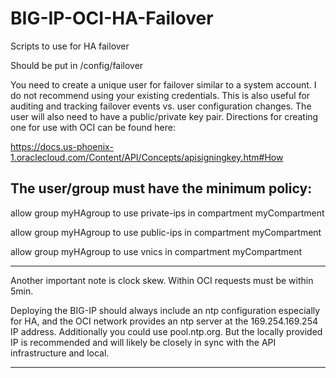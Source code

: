 # BIG-IP-OCI-HA-Failover
Scripts to use for HA failover

Should be put in /config/failover

You need to create a unique user for failover similar to a system account. I do not recommend using your existing credentials. This is also useful for auditing and tracking failover events vs. user configuration changes. The user will also need to have a public/private key pair. Directions for creating one for use with OCI can be found here:

https://docs.us-phoenix-1.oraclecloud.com/Content/API/Concepts/apisigningkey.htm#How


The user/group must have the minimum policy:
--------------------------------------------

allow group myHAgroup to use private-ips in compartment myCompartment

allow group myHAgroup to use public-ips in compartment myCompartment

allow group myHAgroup to use vnics in compartment myCompartment


------------------------------------------------------------------------------------------------
Another important note is clock skew. Within OCI requests must be within 5min.

Deploying the BIG-IP should always include an ntp configuration especially for HA, and the OCI network provides an ntp server at the 169.254.169.254 IP address. Additionally you could use pool.ntp.org. But the locally provided IP is recommended and will likely be closely in sync with the API infrastructure and local.

------------------------------------------------------------------------------------------------
